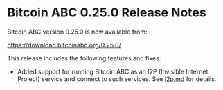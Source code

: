# Bitcoin ABC 0.25.0 Release Notes

Bitcoin ABC version 0.25.0 is now available from:

  <https://download.bitcoinabc.org/0.25.0/>

This release includes the following features and fixes:
 - Added support for running Bitcoin ABC as an I2P (Invisible Internet Project) service and connect to such services.
   See [i2p.md](i2p.md) for details.
